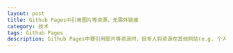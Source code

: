 ```yaml
---
layout: post
title: Github Pages中引用图片等资源，无需外链接
category: 技术
tags: Github Pages
description: Github Pages中要引用图片等资源时，很多人将资源在其他网站(e.g. 个人空间)托管，在Pages中用外链接，遇到第三方网站访问异常的时候(而且你也无法确定何时异常)，资源就无法正常访问，本文将资源放在ithub下，确保访问的稳定性。
---
```


